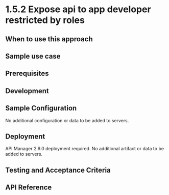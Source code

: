 # 1.5.2 Expose api to app developer restricted by roles

## When to use this approach


## Sample use case



## Prerequisites


## Development

## Sample Configuration
No additional configuration or data to be added to servers.

## Deployment
API Manager 2.6.0 deployment required. No additional artifact or data to be added to servers.

## Testing and Acceptance Criteria


## API Reference